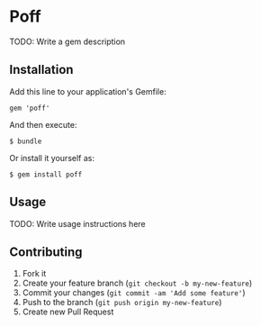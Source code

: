 # Poff

TODO: Write a gem description

## Installation

Add this line to your application's Gemfile:

    gem 'poff'

And then execute:

    $ bundle

Or install it yourself as:

    $ gem install poff

## Usage

TODO: Write usage instructions here

## Contributing

1. Fork it
2. Create your feature branch (`git checkout -b my-new-feature`)
3. Commit your changes (`git commit -am 'Add some feature'`)
4. Push to the branch (`git push origin my-new-feature`)
5. Create new Pull Request

